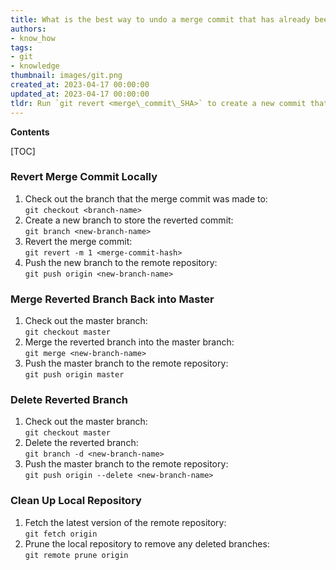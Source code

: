 ```yaml
---
title: What is the best way to undo a merge commit that has already been pushed to the remote repository?
authors:
- know_how
tags:
- git
- knowledge
thumbnail: images/git.png
created_at: 2023-04-17 00:00:00
updated_at: 2023-04-17 00:00:00
tldr: Run `git revert <merge\_commit\_SHA>` to create a new commit that reverts the changes of the merge commit.
---
```


**Contents**

[TOC]

### Revert Merge Commit Locally
1. Check out the branch that the merge commit was made to:  
`git checkout <branch-name>`
2. Create a new branch to store the reverted commit:  
`git branch <new-branch-name>`
3. Revert the merge commit:  
`git revert -m 1 <merge-commit-hash>`
4. Push the new branch to the remote repository:  
`git push origin <new-branch-name>`

### Merge Reverted Branch Back into Master
1. Check out the master branch:  
`git checkout master`
2. Merge the reverted branch into the master branch:  
`git merge <new-branch-name>`
3. Push the master branch to the remote repository:  
`git push origin master`

### Delete Reverted Branch
1. Check out the master branch:  
`git checkout master`
2. Delete the reverted branch:  
`git branch -d <new-branch-name>`
3. Push the master branch to the remote repository:  
`git push origin --delete <new-branch-name>`

### Clean Up Local Repository
1. Fetch the latest version of the remote repository:  
`git fetch origin`
2. Prune the local repository to remove any deleted branches:  
`git remote prune origin`
